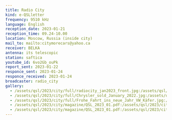 ```yaml
---
title: Radio City
kind: e-QSLletter
frequency: 9510 kHz
language: English
reception_date: 2023-01-21
reception_time: 09.24-10.00
location: Moscow, Russia (inside city)
mail_to: mailto:citymorecars@yahoo.ca
receiver: BELKA
antenna: its telescopic
station: saftica
youtube_id: 6vo2Gb_ouPk
report_sent: 2023-01-22
responce_sent: 2023-01-24
responce_received: 2023-01-24
broadcaster: radio_city
gallery:
  - /assets/qsl/2023/city/full/radiocity_jan2023_front.jpg:/assets/qsl/2023/city/small/radiocity_jan2023_front.jpg
  - /assets/qsl/2023/city/full/Chrysler_sold_January_2022.jpg:/assets/qsl/2023/city/small/Chrysler_sold_January_2022.jpg
  - /assets/qsl/2023/city/full/Frohe_Fahrt_ins_neue_Jahr_VW_Käfer.jpg:/assets/qsl/2023/city/full/Frohe_Fahrt_ins_neue_Jahr_VW_Käfer.jpg
  - /assets/qsl/2023/city/magazine/QSL_2023_01.pdf:/assets/qsl/2023/city/magazine/small/2023_01_page1.jpg
  - /assets/qsl/2023/city/magazine/QSL_2023_01.pdf:/assets/qsl/2023/city/magazine/small/2023_01_page2.jpg
---
```

